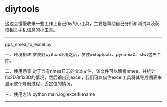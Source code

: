 diytools
========
这边会慢慢收录一些工作上自己diy的小工具，主要是帮助自己分析和测试以及获取相关手机信息的小工具。

******************************************************************
gps_nmea_to_excel.py

一、环境搭建
安装好python环境之后，安装setuptools、pynmea2、xlwt这三个库。

二、使用场景
对于含有nmea日志的文本文件，该文件可以解析nmea，并统计fix2D和fix3D的情况，然后输出到excel，我们可以借住excel工具将其导成图表来显示整个导航过程，丢定位的情况。

三、使用方法
python main.log excelfilename
******************************************************************
